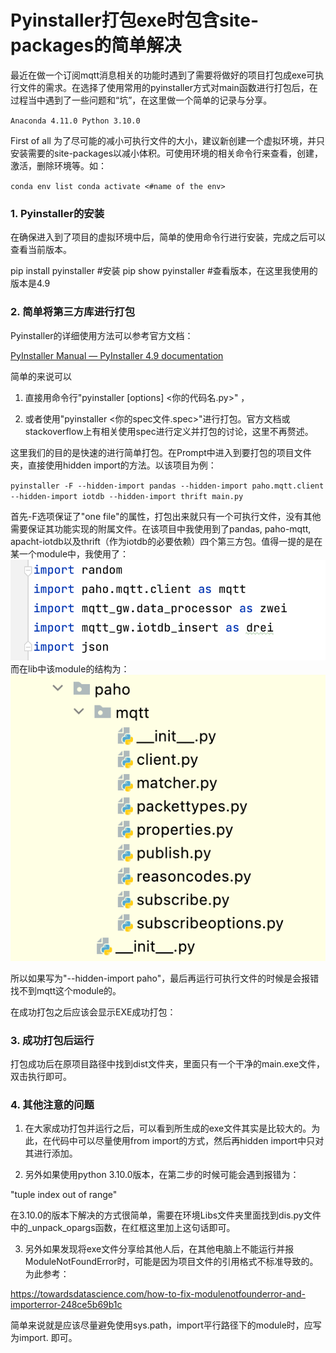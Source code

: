 # Pyinstaller打包exe时包含site-packages的简单解决

最近在做一个订阅mqtt消息相关的功能时遇到了需要将做好的项目打包成exe可执行文件的需求。在选择了使用常用的pyinstaller方式对main函数进行打包后，在过程当中遇到了一些问题和“坑”，在这里做一个简单的记录与分享。

`Anaconda 4.11.0
Python 3.10.0`

First of all
为了尽可能的减小可执行文件的大小，建议新创建一个虚拟环境，并只安装需要的site-packages以减小体积。可使用环境的相关命令行来查看，创建，激活，删除环境等。如：

`conda env list
conda activate <#name of the env>`

### 1. Pyinstaller的安装
在确保进入到了项目的虚拟环境中后，简单的使用命令行进行安装，完成之后可以查看当前版本。

pip install pyinstaller #安装
pip show pyinstaller #查看版本，在这里我使用的版本是4.9

### 2. 简单将第三方库进行打包
Pyinstaller的详细使用方法可以参考官方文档：

[PyInstaller Manual — PyInstaller 4.9 documentation](https://pyinstaller.readthedocs.io/en/stable/)

简单的来说可以

1. 直接用命令行"pyinstaller [options] <你的代码名.py>" ，

2. 或者使用"pyinstaller <你的spec文件.spec>"进行打包。官方文档或stackoverflow上有相关使用spec进行定义并打包的讨论，这里不再赘述。

这里我们的目的是快速的进行简单打包。在Prompt中进入到要打包的项目文件夹，直接使用hidden import的方法。以该项目为例：

`pyinstaller -F --hidden-import pandas --hidden-import paho.mqtt.client --hidden-import iotdb --hidden-import thrift main.py`

首先-F选项保证了"one file"的属性，打包出来就只有一个可执行文件，没有其他需要保证其功能实现的附属文件。在该项目中我使用到了pandas, paho-mqtt, apacht-iotdb以及thrift（作为iotdb的必要依赖）四个第三方包。值得一提的是在某一个module中，我使用了：
![This is an image](/PythonApplication/pics/pic_01.png)
而在lib中该module的结构为：
![This is an image](/PythonApplication/pics/pic_02.png)


所以如果写为"--hidden-import paho"，最后再运行可执行文件的时候是会报错找不到mqtt这个module的。

在成功打包之后应该会显示EXE成功打包：



### 3. 成功打包后运行
打包成功后在原项目路径中找到dist文件夹，里面只有一个干净的main.exe文件，双击执行即可。

### 4. 其他注意的问题
1. 在大家成功打包并运行之后，可以看到所生成的exe文件其实是比较大的。为此，在代码中可以尽量使用from <module name> import的方式，然后再hidden import中只对其进行添加。

2. 另外如果使用python 3.10.0版本，在第二步的时候可能会遇到报错为：

"tuple index out of range"

在3.10.0的版本下解决的方式很简单，需要在环境Libs文件夹里面找到dis.py文件中的_unpack_opargs函数，在红框这里加上这句话即可。



3. 另外如果发现将exe文件分享给其他人后，在其他电脑上不能运行并报ModuleNotFoundError时，可能是因为项目文件的引用格式不标准导致的。为此参考：

https://towardsdatascience.com/how-to-fix-modulenotfounderror-and-importerror-248ce5b69b1c

简单来说就是应该尽量避免使用sys.path，import平行路径下的module时，应写为import<this folder>.<this module.py> 即可。

​
